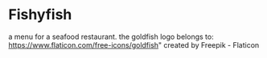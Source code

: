 # Fishyfish
a menu for a seafood restaurant. 
the goldfish logo belongs to: https://www.flaticon.com/free-icons/goldfish"  created by Freepik - Flaticon
